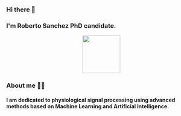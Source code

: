 ### Hi there 👋
### I'm Roberto Sanchez PhD candidate.
<div id="header" align="center">
  <img src="https://media.giphy.com/media/M9gbBd9nbDrOTu1Mqx/giphy.gif" width="100"/>
</div>

### About me 🙇‍♂️
#### I am dedicated to physiological signal processing using advanced methods based on Machine Learning and Artificial Intelligence.
